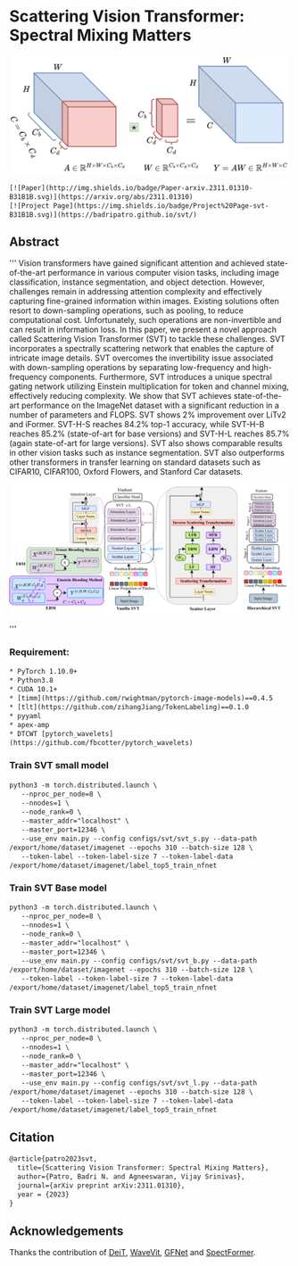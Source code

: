 # Scattering Vision Transformer: Spectral Mixing Matters

![Intro](images/ebm.png)

```
[![Paper](http://img.shields.io/badge/Paper-arxiv.2311.01310-B31B1B.svg)](https://arxiv.org/abs/2311.01310)
[![Project Page](https://img.shields.io/badge/Project%20Page-svt-B31B1B.svg)](https://badripatro.github.io/svt/)

```

## Abstract

'''
Vision transformers have gained significant attention and achieved state-of-the-art performance in various computer vision tasks, including image classification, instance segmentation, and object detection. However, challenges remain in addressing attention complexity and effectively capturing fine-grained information within images. Existing solutions often resort to down-sampling operations, such as pooling, to reduce computational cost. Unfortunately, such operations are non-invertible and can result in information loss. In this paper, we present a novel approach called Scattering Vision Transformer (SVT) to tackle these challenges. SVT incorporates a spectrally scattering network that enables the capture of intricate image details. SVT overcomes the invertibility issue associated with down-sampling operations by separating low-frequency and high-frequency components. Furthermore, SVT introduces a unique spectral gating network utilizing Einstein multiplication for token and channel mixing, effectively reducing complexity. We show that SVT achieves state-of-the-art performance on the ImageNet dataset with a significant reduction in a number of parameters and FLOPS. SVT shows 2\% improvement over LiTv2 and iFormer. SVT-H-S reaches 84.2\% top-1 accuracy, while SVT-H-B reaches 85.2\% (state-of-art for base versions) and SVT-H-L reaches 85.7\% (again state-of-art for large versions). SVT also shows comparable results in other vision tasks such as instance segmentation. SVT also outperforms other transformers in transfer learning on standard datasets such as CIFAR10, CIFAR100, Oxford Flowers, and Stanford Car datasets.

![Main Model](images/SVT_main.png)

'''

### Requirement:

```
* PyTorch 1.10.0+
* Python3.8
* CUDA 10.1+
* [timm](https://github.com/rwightman/pytorch-image-models)==0.4.5
* [tlt](https://github.com/zihangJiang/TokenLabeling)==0.1.0
* pyyaml
* apex-amp
* DTCWT [pytorch_wavelets](https://github.com/fbcotter/pytorch_wavelets)
```


### Train SVT small model

```
python3 -m torch.distributed.launch \
   --nproc_per_node=8 \
   --nnodes=1 \
   --node_rank=0 \
   --master_addr="localhost" \
   --master_port=12346 \
   --use_env main.py --config configs/svt/svt_s.py --data-path /export/home/dataset/imagenet --epochs 310 --batch-size 128 \
   --token-label --token-label-size 7 --token-label-data /export/home/dataset/imagenet/label_top5_train_nfnet
```


### Train SVT Base model

```
python3 -m torch.distributed.launch \
   --nproc_per_node=8 \
   --nnodes=1 \
   --node_rank=0 \
   --master_addr="localhost" \
   --master_port=12346 \
   --use_env main.py --config configs/svt/svt_b.py --data-path /export/home/dataset/imagenet --epochs 310 --batch-size 128 \
   --token-label --token-label-size 7 --token-label-data /export/home/dataset/imagenet/label_top5_train_nfnet
```

### Train SVT Large model

```
python3 -m torch.distributed.launch \
   --nproc_per_node=8 \
   --nnodes=1 \
   --node_rank=0 \
   --master_addr="localhost" \
   --master_port=12346 \
   --use_env main.py --config configs/svt/svt_l.py --data-path /export/home/dataset/imagenet --epochs 310 --batch-size 128 \
   --token-label --token-label-size 7 --token-label-data /export/home/dataset/imagenet/label_top5_train_nfnet
```

## Citation

```
@article{patro2023svt,
  title={Scattering Vision Transformer: Spectral Mixing Matters},
  author={Patro, Badri N. and Agneeswaran, Vijay Srinivas},
  journal={arXiv preprint arXiv:2311.01310},
  year = {2023}
}
```

## Acknowledgements
Thanks the contribution of [DeiT](https://github.com/facebookresearch/deit), [WaveVit](https://github.com/YehLi/ImageNetModel), [GFNet](https://github.com/raoyongming/GFNet) and [SpectFormer](https://badripatro.github.io/SpectFormers/).
